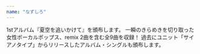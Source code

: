 ```yaml
---
name: "なずしろ"
---
```


1stアルバム『夏空を追いかけて』を頒布します。
一瞬のきらめきを切り取った女性ボーカルポップス、remix 2曲を含む全9曲を収録！
過去にユニット「サイアノタイプ」からリリースしたアルバム・シングルも頒布します。
